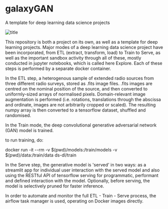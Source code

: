 # galaxyGAN

A template for deep learning data science projects

![title]("https://github.com/richarms/galaxyGAN/blob/master/images/title.png")

This repository is both a project on its own, as well as a template for deep learning projects. Major modes of a deep learning data science project have been incorporated, from ETL (extract, transform, load) to Train to Serve, as well as the important sandbox activity through all of these, mostly conducted in jupyter notebooks, which is called here Explore. Each of these steps is performed by a separate docker container.

In the ETL step, a heterogenous sample of extended radio sources from three different radio surveys, stored as .fits image files. .fits images are centred on the nominal position of the source, and then converted to uniformly-sized arrays of normalised pixels. Domain-relevant image augmentation is performed (i.e. rotations, translations through the abscissa and ordinate, images are not arbitrarily cropped or scaled). The resulting numpy array is then converted to a tensorflow dataset, shuffled and randomised.

In the Train mode, the deep convolutional generative adversarial network (GAN) model is trained.

to run training, do:

docker run -it --rm -v $(pwd)/models:/train/models -v $(pwd)/data:/train/data ds-dl/train

In the Serve step, the generative model is 'served' in two ways: as a streamlit app for individual user interaction with the served model and also using the RESTful API of tensorflow serving for programmatic, performant and defined interaction with the model. Optionally, before serving, the model is selectively pruned for faster inference.

In order to automate and monitor the full ETL - Train - Serve process, the airflow task manager is used, operating on Docker images directly.


